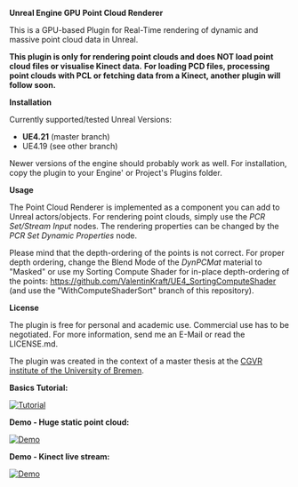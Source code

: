 **Unreal Engine GPU Point Cloud Renderer**

This is a GPU-based Plugin for Real-Time rendering of dynamic and massive point cloud data in Unreal.

__This plugin is only for rendering point clouds and does NOT load point cloud files or visualise Kinect data.__
__For loading PCD files, processing point clouds with PCL or fetching data from a Kinect, another plugin will follow soon.__

__Installation__

Currently supported/tested Unreal Versions:
* __UE4.21__ (master branch)
* UE4.19 (see other branch)

Newer versions of the engine should probably work as well. For installation, copy the plugin to your Engine' or Project's Plugins folder.

__Usage__

The Point Cloud Renderer is implemented as a component you can add to Unreal actors/objects. For rendering point clouds, simply use the *PCR Set/Stream Input* nodes. The rendering properties can be changed by the *PCR Set Dynamic Properties* node.

Please mind that the depth-ordering of the points is not correct. For proper depth ordering, change the Blend Mode of the *DynPCMat* material to "Masked" or use my Sorting Compute Shader for in-place depth-ordering of the points: https://github.com/ValentinKraft/UE4_SortingComputeShader (and use the "WithComputeShaderSort" branch of this repository).

__License__

The plugin is free for personal and academic use. Commercial use has to be negotiated. For more information, send me an E-Mail or read the LICENSE.md.

The plugin was created in the context of a master thesis at the [CGVR institute of the University of Bremen](http://cgvr.cs.uni-bremen.de/).

__Basics Tutorial:__

[![Tutorial](https://img.youtube.com/vi/95rdEG5H8sI/0.jpg)](https://www.youtube.com/watch?v=95rdEG5H8sI)

__Demo - Huge static point cloud:__

[![Demo](https://img.youtube.com/vi/5LH6IZdmxK4/0.jpg)](https://www.youtube.com/watch?v=5LH6IZdmxK4)

__Demo - Kinect live stream:__

[![Demo](https://img.youtube.com/vi/LZwG054LC4A/0.jpg)](https://www.youtube.com/watch?v=LZwG054LC4A)
